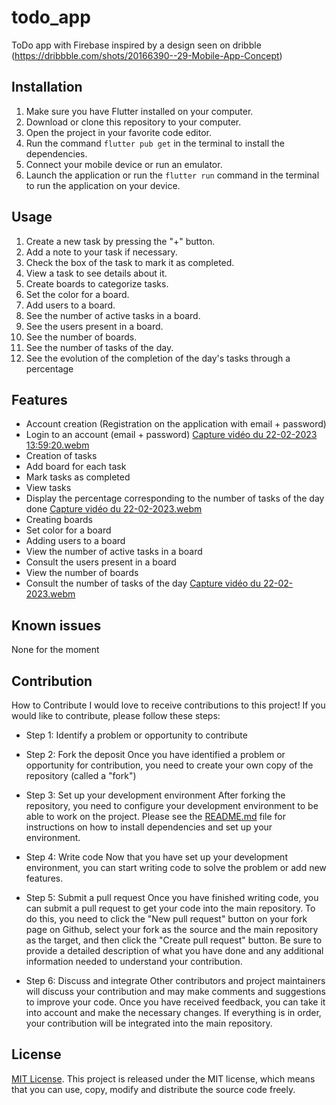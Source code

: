 # todo_app

ToDo app with Firebase inspired by a design seen on
dribble (https://dribbble.com/shots/20166390--29-Mobile-App-Concept)

## Installation

1. Make sure you have Flutter installed on your computer.
2. Download or clone this repository to your computer.
3. Open the project in your favorite code editor.
4. Run the command `flutter pub get` in the terminal to install the dependencies.
5. Connect your mobile device or run an emulator.
6. Launch the application or run the `flutter run` command in the terminal to run the application on
   your device.

## Usage

1. Create a new task by pressing the "+" button.
2. Add a note to your task if necessary.
3. Check the box of the task to mark it as completed.
4. View a task to see details about it.
5. Create boards to categorize tasks.
6. Set the color for a board.
7. Add users to a board.
8. See the number of active tasks in a board.
9. See the users present in a board.
10. See the number of boards.
11. See the number of tasks of the day.
12. See the evolution of the completion of the day's tasks through a percentage

## Features

- Account creation (Registration on the application with email + password)
- Login to an account (email + password)
  [Capture vidéo du 22-02-2023 13:59:20.webm](https://user-images.githubusercontent.com/102158487/220634780-3935ea99-c4f9-4de4-b316-aebff0f6c8b1.webm)
- Creation of tasks
- Add board for each task
- Mark tasks as completed
- View tasks
- Display the percentage corresponding to the number of tasks of the day done
  [Capture vidéo du 22-02-2023.webm](https://user-images.githubusercontent.com/102158487/220636376-0ed4f499-39e8-422f-9cb3-ecba4fe41312.webm)
- Creating boards
- Set color for a board
- Adding users to a board
- View the number of active tasks in a board
- Consult the users present in a board
- View the number of boards
- Consult the number of tasks of the day
  [Capture vidéo du 22-02-2023.webm](https://user-images.githubusercontent.com/102158487/220637587-90ccd7c0-a3f1-4205-88e0-5c3b944d79cc.webm)

## Known issues

None for the moment

## Contribution

How to Contribute I would love to receive contributions to this project! If you would like to
contribute, please follow these steps:

- Step 1: Identify a problem or opportunity to contribute

- Step 2: Fork the deposit Once you have identified a problem or opportunity for contribution, you
  need to create your own copy of the repository (called a "fork")

- Step 3: Set up your development environment After forking the repository, you need to configure
  your development environment to be able to work on the project. Please see
  the [README.md](https://github.com/PrinceLeBon/todo_app/blob/main/README.md) file for instructions
  on how to install dependencies and set up your environment.

- Step 4: Write code Now that you have set up your development environment, you can start writing
  code to solve the problem or add new features.

- Step 5: Submit a pull request Once you have finished writing code, you can submit a pull request
  to get your code into the main repository. To do this, you need to click the "New pull request"
  button on your fork page on Github, select your fork as the source and the main repository as the
  target, and then click the "Create pull request" button. Be sure to provide a detailed description
  of what you have done and any additional information needed to understand your contribution.

- Step 6: Discuss and integrate Other contributors and project maintainers will discuss your
  contribution and may make comments and suggestions to improve your code. Once you have received
  feedback, you can take it into account and make the necessary changes. If everything is in order,
  your contribution will be integrated into the main repository.

## License

[MIT License](https://opensource.org/licenses/MIT). This project is released under the MIT license,
which means that you can use, copy, modify and distribute the source code freely.
